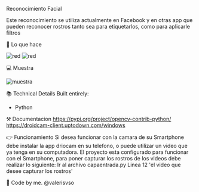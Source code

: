 Reconocimiento Facial

Este reconocimiento se utiliza actualmente en Facebook y en otras app que pueden reconocer rostros tanto sea para etiquetarlos, como para aplicarle filtros

📱 Lo que hace

![red](https://github.com/valerisvso/reconocimientofacial/blob/master/reconocimiento%20facial2.jpg)
![red](https://github.com/valerisvso/reconocimientofacial/blob/master/reconocimiento%20facial.jpg)

💻 Muestra

![muestra](https://github.com/valerisvso/comicstore/blob/main/calabozo.jpg)

📚 Technical Details
Built entirely:
- Python

⚒ Documentacion
https://pypi.org/project/opencv-contrib-python/
https://droidcam-client.uptodown.com/windows

👉 Funcionamiento
Si desea funcionar con la camara de su Smartphone debe instalar la app driocam en su telefono, o puede utilizar un video que ya tenga en su computadora.
El proyecto esta configurado para funcionar con el Smartphone, para poner capturar los rostros de los videos debe realizar lo siguiente:
Ir al archivo capaentrada.py
Linea 12 'el video que desee capturar los rostros'

🙋 Code by me.
@valerisvso
